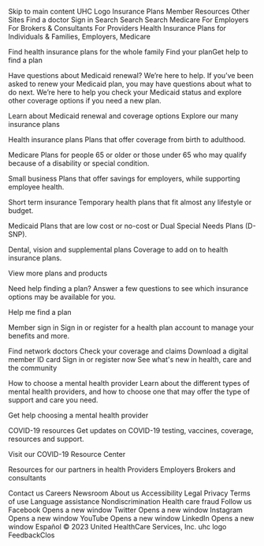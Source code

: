 Skip to main content
UHC Logo
Insurance Plans
Member Resources
Other Sites
Find a doctor
Sign in
Search
Search
Search
Medicare
For Employers
For Brokers & Consultants
For Providers
Health Insurance Plans for Individuals & Families, Employers, Medicare

Find health insurance plans for the whole family
Find your planGet help to find a plan

Have questions about Medicaid renewal? We’re here to help.
If you’ve been asked to renew your Medicaid plan, you may have questions about what to do next. We’re here to help you check your Medicaid status and explore other coverage options if you need a new plan.

Learn about Medicaid renewal and coverage options
Explore our many insurance plans

Health insurance plans
Plans that offer coverage from birth to adulthood.


Medicare
Plans for people 65 or older or those under 65 who may qualify because of a disability or special condition.


Small business
Plans that offer savings for employers, while supporting employee health.


Short term insurance
Temporary health plans that fit almost any lifestyle or budget.


Medicaid
Plans that are low cost or no-cost or Dual Special Needs Plans (D-SNP).


Dental, vision and supplemental plans
Coverage to add on to health insurance plans.

View more plans and products

Need help finding a plan?
Answer a few questions to see which insurance options may be available for you.

Help me find a plan

Member sign in
Sign in or register for a health plan account to manage your benefits and more.

Find network doctors
Check your coverage and claims
Download a digital member ID card
Sign in or register now
See what's new in health, care and the community

How to choose a mental health provider
Learn about the different types of mental health providers, and how to choose one that may offer the type of support and care you need.

Get help choosing a mental health provider

COVID-19 resources
Get updates on COVID-19 testing, vaccines, coverage, resources and support.

Visit our COVID-19 Resource Center

Resources for our partners in health
Providers
Employers
Brokers and consultants

Contact us
Careers
Newsroom
About us
Accessibility
Legal
Privacy
Terms of use
Language assistance
Nondiscrimination
Health care fraud
Follow us
Facebook Opens a new window
Twitter Opens a new window
Instagram Opens a new window
YouTube Opens a new window
LinkedIn Opens a new window
Español
© 2023 United HealthCare Services, Inc.
uhc logo
FeedbackClos

